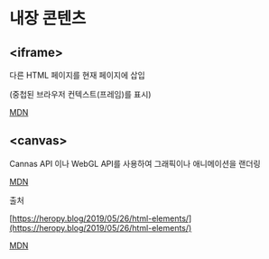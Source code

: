 # 내장 콘텐츠

## \<iframe>

다른 HTML 페이지를 현재 페이지에 삽입

(중첩된 브라우저 컨텍스트(프레임)를 표시)

[MDN](https://developer.mozilla.org/ko/docs/Web/HTML/Element/iframe)

## \<canvas>

Cannas API 이나 WebGL API를 사용하여 그래픽이나 애니메이션을 랜더링

[MDN](https://developer.mozilla.org/ko/docs/Web/HTML/Element/canvas)

출처

[https://heropy.blog/2019/05/26/html-elements/](https://heropy.blog/2019/05/26/html-elements/)

[MDN](https://developer.mozilla.org/ko/)